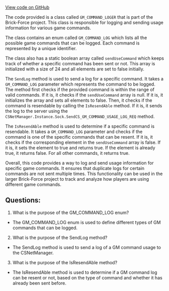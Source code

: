 [View code on GitHub](https://github.com/TieHaxJan/Brick-Force/Assembly-CSharp\GM_COMMAND_LOGER.cs)

The code provided is a class called `GM_COMMAND_LOGER` that is part of the Brick-Force project. This class is responsible for logging and sending usage information for various game commands. 

The class contains an enum called `GM_COMMAND_LOG` which lists all the possible game commands that can be logged. Each command is represented by a unique identifier. 

The class also has a static boolean array called `sendUseCommand` which keeps track of whether a specific command has been sent or not. This array is initialized with a size of 24 and all elements are set to false initially. 

The `SendLog` method is used to send a log for a specific command. It takes a `GM_COMMAND_LOG` parameter which represents the command to be logged. The method first checks if the provided command is within the range of valid commands. If it is, it checks if the `sendUseCommand` array is null. If it is, it initializes the array and sets all elements to false. Then, it checks if the command is resendable by calling the `IsResendAble` method. If it is, it sends the log to the server using the `CSNetManager.Instance.Sock.SendCS_GM_COMMAND_USAGE_LOG_REQ` method.

The `IsResendAble` method is used to determine if a specific command is resendable. It takes a `GM_COMMAND_LOG` parameter and checks if the command is one of the specific commands that can be resent. If it is, it checks if the corresponding element in the `sendUseCommand` array is false. If it is, it sets the element to true and returns true. If the element is already true, it returns false. For all other commands, it returns true.

Overall, this code provides a way to log and send usage information for specific game commands. It ensures that duplicate logs for certain commands are not sent multiple times. This functionality can be used in the larger Brick-Force project to track and analyze how players are using different game commands.
## Questions: 
 1. What is the purpose of the GM_COMMAND_LOG enum?
- The GM_COMMAND_LOG enum is used to define different types of GM commands that can be logged.

2. What is the purpose of the SendLog method?
- The SendLog method is used to send a log of a GM command usage to the CSNetManager.

3. What is the purpose of the IsResendAble method?
- The IsResendAble method is used to determine if a GM command log can be resent or not, based on the type of command and whether it has already been sent before.